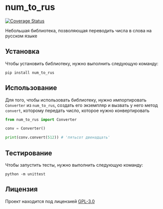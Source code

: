 # num\_to\_rus

[![Coverage Status](https://coveralls.io/repos/github/artemowkin/num_to_rus/badge.svg?branch=main)](https://coveralls.io/github/artemowkin/num_to_rus?branch=main)

Небольшая библиотека, позволяющая переводить числа в слова на русском
языке

## Установка

Чтобы установить библиотеку, нужно выполнить следующую команду:

```
pip install num_to_rus
```

## Использование

Для того, чтобы использовать библиотеку, нужно импортировать
`Converter` из `num_to_rus`, создать его экземпляр и вызвать
у него метод `convert`, которому передать число, которое нужно конвертировать

```python
from num_to_rus import Converter

conv = Converter()

print(conv.convert(512)) # 'пятьсот двенадцать'
```

## Тестирование

Чтобы запустить тесты, нужно выполнить следующую команду:

```
python -m unittest
```

## Лицензия

Проект находится под лицензией [GPL-3.0](LICENSE.txt)
